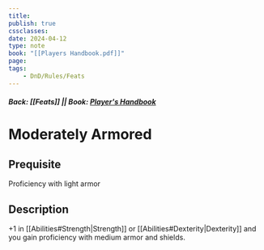 ```yaml
---
title:
publish: true
cssclasses:
date: 2024-04-12
type: note
book: "[[Players Handbook.pdf]]"
page: 
tags:
    - DnD/Rules/Feats
---
```


##### Back: [[Feats]] || Book: [Player's Handbook](https://drive.google.com/drive/folders/1O5bhpYizcIT5xxAoLOuzCRht_PVS7VSG?usp=sharing)

# Moderately Armored


## Prequisite 
Proficiency with light armor

## Description
+1 in [[Abilities#Strength|Strength]] or [[Abilities#Dexterity|Dexterity]] and you gain proficiency with medium armor and shields.